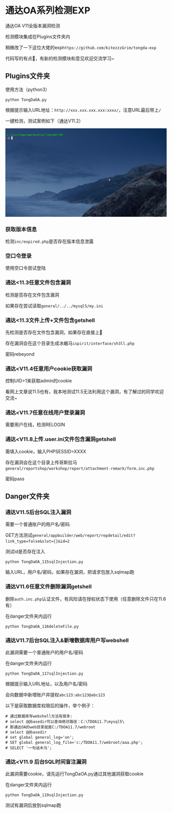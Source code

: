 # 通达OA系列检测EXP

通达OA V11全版本漏洞检测

检测模块集成在Plugins文件夹内

稍微改了一下这位大佬的exp`https://github.com/kitezzzGrim/tongda-exp`

代码写的有点💩，有新的检测模块和意见欢迎交流学习~

## Plugins文件夹

使用方法（python3）

```
python TongDaOA.py
```

根据提示输入URL地址：`http://xxx.xxx.xxx.xxx:xxxx/`，注意URL最后带上`/`

一键检测，测试案例如下（通达V11.2）

![](pic/1.gif)

### 获取版本信息

检测`inc/expired.php`是否存在版本信息泄露

### 空口令登录

使用空口令尝试登陆

### 通达<11.3任意文件包含漏洞

检测是否存在文件包含漏洞

如果存在尝试读取`general/../../mysql5/my.ini`

### 通达<11.3文件上传+文件包含getshell

先检测是否存在文件包含漏洞，如果存在直接上🐎

存在漏洞会在这个目录生成冰蝎马`ispirit/interface/sh3ll.php`

密码rebeyond

### 通达<V11.4任意用户cookie获取漏洞

控制UID=1来获取admin的cookie

看网上文章说11.5也有，我本地测试11.5无法利用这个漏洞，有了解过的同学欢迎交流~

### 通达<V11.7任意在线用户登录漏洞

需要用户在线，检测RELOGIN

### 通达<V11.8上传.user.ini文件包含漏洞getshell

需填入cookie，输入PHPSESSID=XXXX

存在漏洞会在这个目录上传哥斯拉马`general/reportshop/workshop/report/attachment-remark/form.inc.php`

密码pass

## Danger文件夹

### 通达V11.5后台SQL注入漏洞

需要一个普通账户的用户名/密码

GET方法测试`general/appbuilder/web/report/repdetail/edit?link_type=false&slot={}&id=2`

测试id是否存在注入

```
python TongDaOA_115sqlInjection.py
```

输入URL，用户名/密码，如果存在漏洞，把请求包放入sqlmap跑

### 通达V11.6任意文件删除漏洞getshell

删除`auth.inc.php`认证文件，有风险请在授权状态下使用（任意删除文件只在11.6有）

在danger文件夹内运行

```
python TongDaOA_116deleteFile.py
```

### 通达V11.7后台SQL注入&新增数据库用户写webshell

此漏洞需要一个普通账户的用户名/密码

在danger文件夹内运行

```
python TongDaOA_117sqlInjection.py
```

根据提示输入URL地址，以及用户名/密码

会向数据中新增账户并提权`abc123:abc123@abc123`

以下是获取数据库权限后的操作，举个例子：

```
# 通过数据库写webshell方法有很多:
# select @@basedir可以查询绝对路径：C:\TDOA11.7\mysql5\
# 那通达OA的web目录就是C:/TDOA11.7/webroot
# select @@basedir
# set global general_log='on';
# SET global general_log_file='c:/TDOA11.7/webroot/aaa.php';
# SELECT '一句话木马';
```

### 通达<V11.9 后台SQL时间盲注漏洞

此漏洞需要cookie，请先运行TongDaOA.py通过其他漏洞获取cookie

在danger文件夹内运行

```
python TongDaOA_119sqlInjection.py
```

测试有漏洞后放到sqlmap跑

